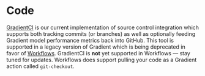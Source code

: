 # Code

[GradientCI](https://gradient.paperspace.com/gradientci) is our current implementation of source control integration which supports both tracking commits \(or branches\) as well as optionally feeding Gradient model performance metrics back into GitHub.  This tool is supported in a legacy version of Gradient which is being deprecated in favor of [Workflows](../explore-train-deploy/workflows-1/).  GradientCI is **not** yet supported in Workflows — stay tuned for updates.  Workflows does support pulling your code as a Gradient action called `git-checkout`.  

